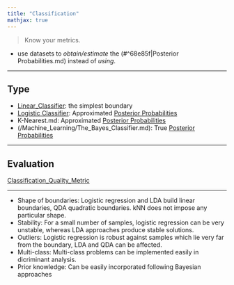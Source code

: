 ```yaml
---
title: "Classification"
mathjax: true
---
```


> Know your metrics.

- use datasets to *obtain/estimate* the (#^68e85f|Posterior Probabilities.md) instead of *using*.
***
## Type
- [Linear_Classifier](/Machine_Learning/Linear_Classifier.md): the simplest boundary
- [Logistic Classifier](/Machine_Learning/Logistic_Model.md): Approximated [Posterior Probabilities](/Machine_Learning/The_Bayes_Classifier.md)
- K-Nearest.md: Approximated [Posterior Probabilities](/Machine_Learning/The_Bayes_Classifier.md)
- (/Machine_Learning/The_Bayes_Classifier.md): True [Posterior Probabilities](/Machine_Learning/The_Bayes_Classifier.md)
***
## Evaluation
[Classification_Quality_Metric](/Machine_Learning/Classification_Quality_Metric.md)

***
- Shape of boundaries: Logistic regression and LDA build linear boundaries, QDA quadratic boundaries. kNN does not impose any particular shape.
- Stability: For a small number of samples, logistic regression can be very unstable, whereas LDA approaches produce stable solutions. 
- Outliers: Logistic regression is robust against samples which lie very far from the boundary, LDA and QDA can be affected. 
- Multi-class: Multi-class problems can be implemented easily in dicriminant analysis. 
- Prior knowledge: Can be easily incorporated following Bayesian approaches
